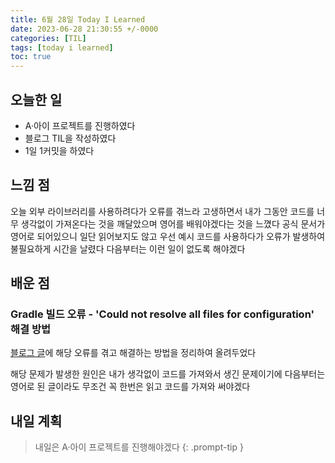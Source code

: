 ```yaml
---
title: 6월 28일 Today I Learned
date: 2023-06-28 21:30:55 +/-0000
categories: [TIL]
tags: [today i learned]
toc: true
---
```


## 오늘한 일

* A·아이 프로젝트를 진행하였다
* 블로그 TIL을 작성하였다
* 1일 1커밋을 하였다

## 느낌 점

오늘 외부 라이브러리를 사용하려다가 오류를 겪느라 고생하면서 내가 그동안 코드를 너무 생각없이 가져온다는 것을 깨달았으며 영어를 배워야겠다는 것을 느꼈다 공식 문서가 영어로 되어있으니 일단 읽어보지도 않고 우선 예시 코드를 사용하다가 오류가 발생하여 불필요하게 시간을 날렸다 다음부터는 이런 일이 없도록 해야겠다

## 배운 점

### Gradle 빌드 오류 - 'Could not resolve all files for configuration' 해결 방법

[블로그 글](https://jangwoojun.github.io/posts/Gradle-%EB%B9%8C%EB%93%9C-%EC%98%A4%EB%A5%98-'Could-not-resolve-all-files-for-configuration'/)에 해당 오류를 겪고 해결하는 방법을 정리하여 올려두었다

해당 문제가 발생한 원인은 내가 생각없이 코드를 가져와서 생긴 문제이기에 다음부터는 영어로 된 글이라도 무조건 꼭 한번은 읽고 코드를 가져와 써야겠다

## 내일 계획

> 내일은 A·아이 프로젝트를 진행해야겠다
{: .prompt-tip }
